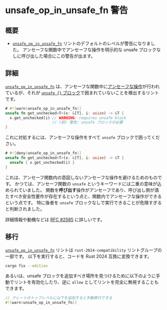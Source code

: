<!--
# unsafe_op_in_unsafe_fn warning
-->

# unsafe_op_in_unsafe_fn 警告

<!--
## Summary
-->

## 概要

<!--
- The [`unsafe_op_in_unsafe_fn`] lint now warns by default.
  This warning detects calls to unsafe operations in unsafe functions without an explicit unsafe block.
-->

- [`unsafe_op_in_unsafe_fn`] リントのデフォルトのレベルが警告になりました。
  アンセーフな関数中でアンセーフな操作を明示的な unsafe ブロックなしに呼び出した場合にこの警告が出ます。

<!--
[`unsafe_op_in_unsafe_fn`]: ../../rustc/lints/listing/allowed-by-default.html#unsafe-op-in-unsafe-fn
-->

[`unsafe_op_in_unsafe_fn`]: https://doc.rust-lang.org/rustc/lints/listing/allowed-by-default.html#unsafe-op-in-unsafe-fn

<!--
## Details
-->

## 詳細

<!--
The [`unsafe_op_in_unsafe_fn`] lint will fire if there are [unsafe operations] in an unsafe function without an explicit [`unsafe {}` block][unsafe-block].
-->

[`unsafe_op_in_unsafe_fn`] は、アンセーフな関数中に[アンセーフな操作]が行われているが、それが [`unsafe {}` ブロック][unsafe-block]で囲まれていないことを検出するリントです。

```rust
# #![warn(unsafe_op_in_unsafe_fn)]
unsafe fn get_unchecked<T>(x: &[T], i: usize) -> &T {
  x.get_unchecked(i) // WARNING: requires unsafe block
                     // (訳) 警告: unsafe ブロックが必要
}
```

<!--
The solution is to wrap any unsafe operations in an `unsafe` block:
-->

これに対処するには、アンセーフな操作をすべて `unsafe` ブロックで囲ってください。

```rust
# #![deny(unsafe_op_in_unsafe_fn)]
unsafe fn get_unchecked<T>(x: &[T], i: usize) -> &T {
  unsafe { x.get_unchecked(i) }
}
```

<!--
This change is intended to help protect against accidental use of unsafe operations in an unsafe function.
The `unsafe` function keyword was performing two roles.
One was to declare that *calling* the function requires unsafe, and that the caller is responsible to uphold additional safety requirements.
The other role was to allow the use of unsafe operations inside of the function.
This second role was determined to be too risky without explicit `unsafe` blocks.
-->

これは、アンセーフ関数内の意図しないアンセーフな操作を避けるためのものです。
かつては、アンセーフ関数の `unsafe` というキーワードには二重の意味が込められていました。
関数を**呼び出す**操作がアンセーフであり、呼び出し側が満たすべき安全性要件が存在するという点と、関数内でアンセーフな操作ができるという点です。
特に後者を `unsafe` ブロックなしで実行できることが危険すぎると判断されました。

<!--
More information and motivation may be found in [RFC #2585].
-->

詳細情報や動機などは [RFC #2585] に詳しいです。

<!--
[unsafe operations]: ../../reference/unsafety.html
[unsafe-block]: ../../reference/expressions/block-expr.html#unsafe-blocks
[RFC #2585]: https://rust-lang.github.io/rfcs/2585-unsafe-block-in-unsafe-fn.html
-->

[アンセーフな操作]: https://doc.rust-lang.org/reference/unsafety.html
[unsafe-block]: https://doc.rust-lang.org/reference/expressions/block-expr.html#unsafe-blocks
[RFC #2585]: https://rust-lang.github.io/rfcs/2585-unsafe-block-in-unsafe-fn.html

<!--
## Migration
-->

## 移行

<!--
The [`unsafe_op_in_unsafe_fn`] lint is part of the `rust-2024-compatibility` lint group.
In order to migrate your code to be Rust 2024 Edition compatible, run:
-->

[`unsafe_op_in_unsafe_fn`] リントは `rust-2024-compatibility` リントグループの一部です。
以下を実行すると、コードを Rust 2024 互換に変換できます。

```sh
cargo fix --edition
```

<!--
Alternatively, you can manually enable the lint to find places where unsafe blocks need to be added, or switch it to `allow` to silence the lint completely.
-->

あるいは、unsafe ブロックを追加すべき場所を見つけるために以下のように手動でリントを有効化したり、逆に `allow` としてリントを完全に無視することもできます。

<!--
```rust
// Add this to the root of your crate to do a manual migration.
#![warn(unsafe_op_in_unsafe_fn)]
```
-->

```rust
// クレートのトップレベルに以下を追加すると手動移行できる
#![warn(unsafe_op_in_unsafe_fn)]
```

